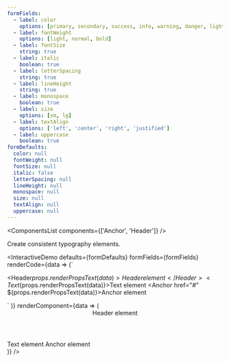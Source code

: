 ```yaml
---
formFields:
  - label: color
    options: [primary, secondary, success, info, warning, danger, light, dark, white, muted, body]
  - label: fontWeight
    options: [light, normal, bold]
  - label: fontSize
    string: true
  - label: italic
    boolean: true
  - label: letterSpacing
    string: true
  - label: lineHeight
    string: true
  - label: monospace
    boolean: true
  - label: size
    options: [sm, lg]
  - label: textAlign
    options: ['left', 'center', 'right', 'justified']
  - label: uppercase
    boolean: true
formDefaults:
  color: null
  fontWeight: null
  fontSize: null
  italic: false
  letterSpacing: null
  lineHeight: null
  monospace: null
  size: null
  textAlign: null
  uppercase: null
---
```

<ComponentsList components={['Anchor', 'Header']} />

Create consistent typography elements.

<InteractiveDemo
  defaults={formDefaults}
  formFields={formFields}
  renderCode={data => (`<div>
  <Header${props.renderPropsText(data)}>Header element</Header>
  <Text${props.renderPropsText(data)}>Text element</Text>
  <Anchor href="#" ${props.renderPropsText(data)}>Anchor element</Anchor>
 </div>`
   )}
  renderComponent={data => (<div>
  <Header {...data}>Header element</Header>
  <Text {...data}>Text element</Text>
  <Anchor href="#" {...data}>Anchor element</Anchor>
 </div>)}
/>

<PropsTabs />
